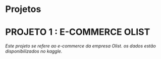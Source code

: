 # Projetos

# PROJETO 1 : E-COMMERCE OLIST
*Este projeto se refere ao e-commerce da empresa Olist. os dados estão disponibilizados no kaggle.*
